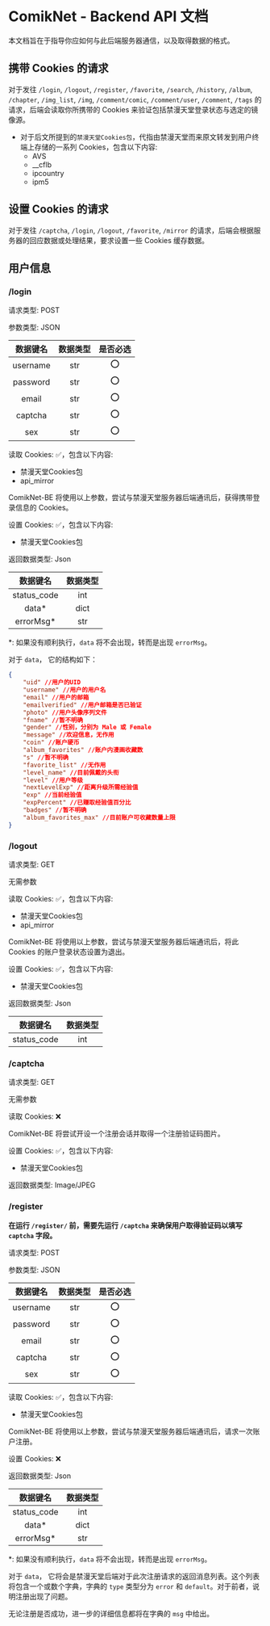 # ComikNet - Backend API 文档

本文档旨在于指导你应如何与此后端服务器通信，以及取得数据的格式。

## 携带 Cookies 的请求

对于发往 `/login`, `/logout`, `/register`, `/favorite`, `/search`, `/history`, `/album`, `/chapter`, `/img_list`, `/img`, `/comment/comic`, `/comment/user`, `/comment`, `/tags` 的请求，后端会读取你所携带的 Cookies 来验证包括禁漫天堂登录状态与选定的镜像源。

- 对于后文所提到的`禁漫天堂Cookies包`，代指由禁漫天堂而来原文转发到用户终端上存储的一系列 Cookies，包含以下内容:
  - AVS
  - __cflb
  - ipcountry
  - ipm5

## 设置 Cookies 的请求

对于发往 `/captcha`, `/login`, `/logout`, `/favorite`, `/mirror` 的请求，后端会根据服务器的回应数据或处理结果，要求设置一些 Cookies 缓存数据。

## 用户信息

### /login

请求类型: POST

参数类型: JSON

| 数据键名 | 数据类型 | 是否必选  |
|:--------:|:--------:|:--------:|
| username |   str    |    ⭕    |
| password |   str    |    ⭕    |
| email    |   str    |    ⭕    |
| captcha  |   str    |    ⭕    |
| sex      |   str    |    ⭕    |

读取 Cookies: ✅，包含以下内容:

- 禁漫天堂Cookies包
- api_mirror

ComikNet-BE 将使用以上参数，尝试与禁漫天堂服务器后端通讯后，获得携带登录信息的 Cookies。

设置 Cookies: ✅，包含以下内容:

- 禁漫天堂Cookies包

返回数据类型: Json

| 数据键名  | 数据类型 |
|:---------:|:--------:|
|status_code|   int    |
|   data*   |   dict  |
| errorMsg* |   str   |

*: 如果没有顺利执行，`data` 将不会出现，转而是出现 `errorMsg`。

对于 `data`， 它的结构如下：

```json
{
    "uid" //用户的UID
    "username" //用户的用户名
    "email" //用户的邮箱
    "emailverified" //用户邮箱是否已验证
    "photo" //用户头像序列文件
    "fname" //暂不明确
    "gender" //性别，分别为 Male 或 Female
    "message" //欢迎信息，无作用
    "coin" //账户硬币
    "album_favorites" //账户内漫画收藏数
    "s" //暂不明确
    "favorite_list" //无作用
    "level_name" //目前佩戴的头衔
    "level" //用户等级
    "nextLevelExp" //距离升级所需经验值
    "exp" //当前经验值
    "expPercent" //已赚取经验值百分比
    "badges" //暂不明确
    "album_favorites_max" //目前账户可收藏数量上限
}
```

### /logout

请求类型: GET

无需参数

读取 Cookies: ✅，包含以下内容:

- 禁漫天堂Cookies包
- api_mirror

ComikNet-BE 将使用以上参数，尝试与禁漫天堂服务器后端通讯后，将此 Cookies 的账户登录状态设置为退出。

设置 Cookies: ✅，包含以下内容:

- 禁漫天堂Cookies包

返回数据类型: Json

| 数据键名  | 数据类型 |
|:---------:|:--------:|
|status_code|   int    |

### /captcha

请求类型: GET

无需参数

读取 Cookies: ❌

ComikNet-BE 将尝试开设一个注册会话并取得一个注册验证码图片。

设置 Cookies: ✅，包含以下内容:

- 禁漫天堂Cookies包

返回数据类型: Image/JPEG

### /register

**在运行 `/register/` 前，需要先运行 `/captcha` 来确保用户取得验证码以填写 `captcha` 字段。**

请求类型: POST

参数类型: JSON

| 数据键名 | 数据类型 | 是否必选  |
|:--------:|:--------:|:--------:|
| username |   str    |    ⭕    |
| password |   str    |    ⭕    |
| email    |   str    |    ⭕    |
| captcha  |   str    |    ⭕    |
| sex      |   str    |    ⭕    |

读取 Cookies: ✅，包含以下内容:

- 禁漫天堂Cookies包

ComikNet-BE 将使用以上参数，尝试与禁漫天堂服务器后端通讯后，请求一次账户注册。

设置 Cookies: ❌

返回数据类型: Json

| 数据键名  | 数据类型 |
|:---------:|:--------:|
|status_code|   int    |
|   data*   |   dict  |
| errorMsg* |   str   |

*: 如果没有顺利执行，`data` 将不会出现，转而是出现 `errorMsg`。

对于 `data`， 它将会是禁漫天堂后端对于此次注册请求的返回消息列表。这个列表将包含一个或数个字典，字典的 `type` 类型分为 `error` 和 `default`。对于前者，说明注册出现了问题。

无论注册是否成功，进一步的详细信息都将在字典的 `msg` 中给出。

